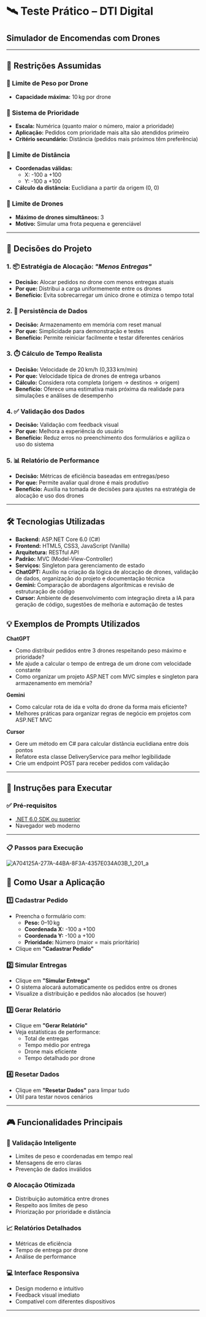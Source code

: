 # 🛰️ Teste Prático – DTI Digital  
## **Simulador de Encomendas com Drones**

---

## 📌 Restrições Assumidas

### 🚫 Limite de Peso por Drone  
- **Capacidade máxima:** 10 kg por drone

### 🎯 Sistema de Prioridade  
- **Escala:** Numérica (quanto maior o número, maior a prioridade)  
- **Aplicação:** Pedidos com prioridade mais alta são atendidos primeiro  
- **Critério secundário:** Distância (pedidos mais próximos têm preferência)

### 📍 Limite de Distância  
- **Coordenadas válidas:**  
  - X: -100 a +100  
  - Y: -100 a +100  
- **Cálculo da distância:** Euclidiana a partir da origem (0, 0)

### 🚁 Limite de Drones  
- **Máximo de drones simultâneos:** 3  
- **Motivo:** Simular uma frota pequena e gerenciável

---

## 🧠 Decisões do Projeto

### 1. 📦 Estratégia de Alocação: *"Menos Entregas"*  
- **Decisão:** Alocar pedidos no drone com menos entregas atuais  
- **Por que:** Distribui a carga uniformemente entre os drones  
- **Benefício:** Evita sobrecarregar um único drone e otimiza o tempo total

### 2. 🧾 Persistência de Dados  
- **Decisão:** Armazenamento em memória com reset manual  
- **Por que:** Simplicidade para demonstração e testes  
- **Benefício:** Permite reiniciar facilmente e testar diferentes cenários

### 3. ⏱️ Cálculo de Tempo Realista  
- **Decisão:** Velocidade de 20 km/h (0,333 km/min)  
- **Por que:** Velocidade típica de drones de entrega urbanos  
- **Cálculo:** Considera rota completa (origem → destinos → origem)  
- **Benefício:** Oferece uma estimativa mais próxima da realidade para simulações e análises de desempenho

### 4. ✅ Validação dos Dados  
- **Decisão:** Validação com feedback visual  
- **Por que:** Melhora a experiência do usuário  
- **Benefício:** Reduz erros no preenchimento dos formulários e agiliza o uso do sistema

### 5. 📊 Relatório de Performance  
- **Decisão:** Métricas de eficiência baseadas em entregas/peso  
- **Por que:** Permite avaliar qual drone é mais produtivo  
- **Benefício:** Auxilia na tomada de decisões para ajustes na estratégia de alocação e uso dos drones

---

## 🛠️ Tecnologias Utilizadas

- **Backend:** ASP.NET Core 6.0 (C#)  
- **Frontend:** HTML5, CSS3, JavaScript (Vanilla)  
- **Arquitetura:** RESTful API  
- **Padrão:** MVC (Model-View-Controller)  
- **Serviços:** Singleton para gerenciamento de estado
- **ChatGPT:** Auxílio na criação da lógica de alocação de drones, validação de dados, organização do projeto e documentação técnica
- **Gemini:** Comparação de abordagens algorítmicas e revisão de estruturação de código
- **Cursor:** Ambiente de desenvolvimento com integração direta a IA para geração de código, sugestões de melhoria e automação de testes

## 💡 Exemplos de Prompts Utilizados
 **ChatGPT**
- Como distribuir pedidos entre 3 drones respeitando peso máximo e prioridade?
- Me ajude a calcular o tempo de entrega de um drone com velocidade constante
- Como organizar um projeto ASP.NET com MVC simples e singleton para armazenamento em memória?

 **Gemini**
- Como calcular rota de ida e volta do drone da forma mais eficiente?
- Melhores práticas para organizar regras de negócio em projetos com ASP.NET MVC


 **Cursor**
- Gere um método em C# para calcular distância euclidiana entre dois pontos
- Refatore esta classe DeliveryService para melhor legibilidade
- Crie um endpoint POST para receber pedidos com validação


---

## 🚀 Instruções para Executar

### ✅ Pré-requisitos

- [.NET 6.0 SDK ou superior](https://dotnet.microsoft.com/en-us/download)
- Navegador web moderno

---

### 📋 Passos para Execução


![A704125A-277A-44BA-8F3A-4357E034A03B_1_201_a](https://github.com/user-attachments/assets/58128f99-8d73-485f-89f8-b61ebb071bc8)


## 🧪 Como Usar a Aplicação

### 1️⃣ Cadastrar Pedido

- Preencha o formulário com:  
  - **Peso:** 0–10 kg  
  - **Coordenada X:** -100 a +100  
  - **Coordenada Y:** -100 a +100  
  - **Prioridade:** Número (maior = mais prioritário)  
- Clique em **"Cadastrar Pedido"**

### 2️⃣ Simular Entregas

- Clique em **"Simular Entrega"**  
- O sistema alocará automaticamente os pedidos entre os drones  
- Visualize a distribuição e pedidos não alocados (se houver)

### 3️⃣ Gerar Relatório

- Clique em **"Gerar Relatório"**  
- Veja estatísticas de performance:  
  - Total de entregas  
  - Tempo médio por entrega  
  - Drone mais eficiente  
  - Tempo detalhado por drone

### 4️⃣ Resetar Dados

- Clique em **"Resetar Dados"** para limpar tudo  
- Útil para testar novos cenários

---

## 🎮 Funcionalidades Principais

### 🧠 Validação Inteligente  
- Limites de peso e coordenadas em tempo real  
- Mensagens de erro claras  
- Prevenção de dados inválidos

### ⚙️ Alocação Otimizada  
- Distribuição automática entre drones  
- Respeito aos limites de peso  
- Priorização por prioridade e distância

### 📈 Relatórios Detalhados  
- Métricas de eficiência  
- Tempo de entrega por drone  
- Análise de performance

### 💻 Interface Responsiva  
- Design moderno e intuitivo  
- Feedback visual imediato  
- Compatível com diferentes dispositivos

---


